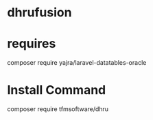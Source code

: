 # dhrufusion

# requires
composer require yajra/laravel-datatables-oracle
# Install Command
composer require tfmsoftware/dhru
